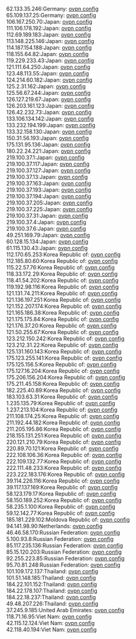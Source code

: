 62.133.35.246:Germany: [ovpn config](vpn/62_133_35_246.ovpn)  
65.109.137.25:Germany: [ovpn config](vpn/65_109_137_25.ovpn)  
106.167.250.70:Japan: [ovpn config](vpn/106_167_250_70.ovpn)  
111.106.178.192:Japan: [ovpn config](vpn/111_106_178_192.ovpn)  
112.69.189.183:Japan: [ovpn config](vpn/112_69_189_183.ovpn)  
113.148.225.146:Japan: [ovpn config](vpn/113_148_225_146.ovpn)  
114.187.154.188:Japan: [ovpn config](vpn/114_187_154_188.ovpn)  
118.155.64.82:Japan: [ovpn config](vpn/118_155_64_82.ovpn)  
119.229.233.43:Japan: [ovpn config](vpn/119_229_233_43.ovpn)  
121.111.64.250:Japan: [ovpn config](vpn/121_111_64_250.ovpn)  
123.48.113.55:Japan: [ovpn config](vpn/123_48_113_55.ovpn)  
124.214.60.182:Japan: [ovpn config](vpn/124_214_60_182.ovpn)  
125.2.31.162:Japan: [ovpn config](vpn/125_2_31_162.ovpn)  
125.56.67.244:Japan: [ovpn config](vpn/125_56_67_244.ovpn)  
126.127.219.67:Japan: [ovpn config](vpn/126_127_219_67.ovpn)  
126.203.161.123:Japan: [ovpn config](vpn/126_203_161_123.ovpn)  
126.42.232.73:Japan: [ovpn config](vpn/126_42_232_73.ovpn)  
133.106.134.142:Japan: [ovpn config](vpn/133_106_134_142.ovpn)  
133.232.194.199:Japan: [ovpn config](vpn/133_232_194_199.ovpn)  
133.32.158.130:Japan: [ovpn config](vpn/133_32_158_130.ovpn)  
150.31.56.193:Japan: [ovpn config](vpn/150_31_56_193.ovpn)  
175.131.95.136:Japan: [ovpn config](vpn/175_131_95_136.ovpn)  
180.22.24.221:Japan: [ovpn config](vpn/180_22_24_221.ovpn)  
219.100.37.1:Japan: [ovpn config](vpn/219_100_37_1.ovpn)  
219.100.37.117:Japan: [ovpn config](vpn/219_100_37_117.ovpn)  
219.100.37.127:Japan: [ovpn config](vpn/219_100_37_127.ovpn)  
219.100.37.13:Japan: [ovpn config](vpn/219_100_37_13.ovpn)  
219.100.37.163:Japan: [ovpn config](vpn/219_100_37_163.ovpn)  
219.100.37.193:Japan: [ovpn config](vpn/219_100_37_193.ovpn)  
219.100.37.194:Japan: [ovpn config](vpn/219_100_37_194.ovpn)  
219.100.37.205:Japan: [ovpn config](vpn/219_100_37_205.ovpn)  
219.100.37.225:Japan: [ovpn config](vpn/219_100_37_225.ovpn)  
219.100.37.31:Japan: [ovpn config](vpn/219_100_37_31.ovpn)  
219.100.37.4:Japan: [ovpn config](vpn/219_100_37_4.ovpn)  
219.100.37.6:Japan: [ovpn config](vpn/219_100_37_6.ovpn)  
49.251.169.79:Japan: [ovpn config](vpn/49_251_169_79.ovpn)  
60.128.15.134:Japan: [ovpn config](vpn/60_128_15_134.ovpn)  
61.115.130.43:Japan: [ovpn config](vpn/61_115_130_43.ovpn)  
112.170.65.253:Korea Republic of: [ovpn config](vpn/112_170_65_253.ovpn)  
112.185.80.60:Korea Republic of: [ovpn config](vpn/112_185_80_60.ovpn)  
115.22.57.76:Korea Republic of: [ovpn config](vpn/115_22_57_76.ovpn)  
118.33.172.29:Korea Republic of: [ovpn config](vpn/118_33_172_29.ovpn)  
118.41.54.202:Korea Republic of: [ovpn config](vpn/118_41_54_202.ovpn)  
119.192.98.116:Korea Republic of: [ovpn config](vpn/119_192_98_116.ovpn)  
121.131.74.211:Korea Republic of: [ovpn config](vpn/121_131_74_211.ovpn)  
121.136.197.251:Korea Republic of: [ovpn config](vpn/121_136_197_251.ovpn)  
121.152.207.174:Korea Republic of: [ovpn config](vpn/121_152_207_174.ovpn)  
121.165.186.38:Korea Republic of: [ovpn config](vpn/121_165_186_38.ovpn)  
121.175.175.84:Korea Republic of: [ovpn config](vpn/121_175_175_84.ovpn)  
121.176.37.20:Korea Republic of: [ovpn config](vpn/121_176_37_20.ovpn)  
121.50.255.67:Korea Republic of: [ovpn config](vpn/121_50_255_67.ovpn)  
123.212.150.242:Korea Republic of: [ovpn config](vpn/123_212_150_242.ovpn)  
123.212.31.22:Korea Republic of: [ovpn config](vpn/123_212_31_22.ovpn)  
125.131.160.143:Korea Republic of: [ovpn config](vpn/125_131_160_143.ovpn)  
175.123.255.141:Korea Republic of: [ovpn config](vpn/175_123_255_141.ovpn)  
175.125.156.5:Korea Republic of: [ovpn config](vpn/175_125_156_5.ovpn)  
175.127.16.204:Korea Republic of: [ovpn config](vpn/175_127_16_204.ovpn)  
175.206.156.204:Korea Republic of: [ovpn config](vpn/175_206_156_204.ovpn)  
175.211.45.158:Korea Republic of: [ovpn config](vpn/175_211_45_158.ovpn)  
182.225.40.89:Korea Republic of: [ovpn config](vpn/182_225_40_89.ovpn)  
183.103.63.31:Korea Republic of: [ovpn config](vpn/183_103_63_31.ovpn)  
1.235.135.79:Korea Republic of: [ovpn config](vpn/1_235_135_79.ovpn)  
1.237.213.104:Korea Republic of: [ovpn config](vpn/1_237_213_104.ovpn)  
211.108.174.25:Korea Republic of: [ovpn config](vpn/211_108_174_25.ovpn)  
211.192.44.182:Korea Republic of: [ovpn config](vpn/211_192_44_182.ovpn)  
211.205.195.86:Korea Republic of: [ovpn config](vpn/211_205_195_86.ovpn)  
218.155.131.251:Korea Republic of: [ovpn config](vpn/218_155_131_251.ovpn)  
220.121.210.79:Korea Republic of: [ovpn config](vpn/220_121_210_79.ovpn)  
220.89.70.121:Korea Republic of: [ovpn config](vpn/220_89_70_121.ovpn)  
222.108.106.36:Korea Republic of: [ovpn config](vpn/222_108_106_36.ovpn)  
222.109.132.77:Korea Republic of: [ovpn config](vpn/222_109_132_77.ovpn)  
222.111.48.233:Korea Republic of: [ovpn config](vpn/222_111_48_233.ovpn)  
223.222.183.176:Korea Republic of: [ovpn config](vpn/223_222_183_176.ovpn)  
39.114.226.116:Korea Republic of: [ovpn config](vpn/39_114_226_116.ovpn)  
39.117.137.169:Korea Republic of: [ovpn config](vpn/39_117_137_169.ovpn)  
58.123.179.17:Korea Republic of: [ovpn config](vpn/58_123_179_17.ovpn)  
58.150.189.252:Korea Republic of: [ovpn config](vpn/58_150_189_252.ovpn)  
58.235.1.100:Korea Republic of: [ovpn config](vpn/58_235_1_100.ovpn)  
59.12.142.77:Korea Republic of: [ovpn config](vpn/59_12_142_77.ovpn)  
185.181.229.102:Moldova Republic of: [ovpn config](vpn/185_181_229_102.ovpn)  
94.141.98.90:Netherlands: [ovpn config](vpn/94_141_98_90.ovpn)  
46.46.58.170:Russian Federation: [ovpn config](vpn/46_46_58_170.ovpn)  
5.100.93.8:Russian Federation: [ovpn config](vpn/5_100_93_8.ovpn)  
85.117.235.136:Russian Federation: [ovpn config](vpn/85_117_235_136.ovpn)  
85.15.120.203:Russian Federation: [ovpn config](vpn/85_15_120_203.ovpn)  
92.255.223.85:Russian Federation: [ovpn config](vpn/92_255_223_85.ovpn)  
95.70.81.248:Russian Federation: [ovpn config](vpn/95_70_81_248.ovpn)  
101.109.172.137:Thailand: [ovpn config](vpn/101_109_172_137.ovpn)  
101.51.148.185:Thailand: [ovpn config](vpn/101_51_148_185.ovpn)  
184.22.101.152:Thailand: [ovpn config](vpn/184_22_101_152.ovpn)  
184.22.178.107:Thailand: [ovpn config](vpn/184_22_178_107.ovpn)  
184.22.18.237:Thailand: [ovpn config](vpn/184_22_18_237.ovpn)  
49.48.207.226:Thailand: [ovpn config](vpn/49_48_207_226.ovpn)  
37.245.9.185:United Arab Emirates: [ovpn config](vpn/37_245_9_185.ovpn)  
118.71.16.95:Viet Nam: [ovpn config](vpn/118_71_16_95.ovpn)  
42.115.12.124:Viet Nam: [ovpn config](vpn/42_115_12_124.ovpn)  
42.118.40.194:Viet Nam: [ovpn config](vpn/42_118_40_194.ovpn)  
